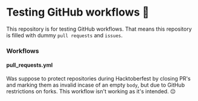 # Testing GitHub workflows 🚧

This repository is for testing GitHub workflows. That means this repository is filled with dummy `pull requests` and `issues`.

### Workflows

#### pull_requests.yml

Was suppose to protect repositories during Hacktoberfest by closing PR's and marking them as invalid incase of an empty `body`, but due to GitHub restrictions on forks. This workflow isn't working as it's intended. 😔